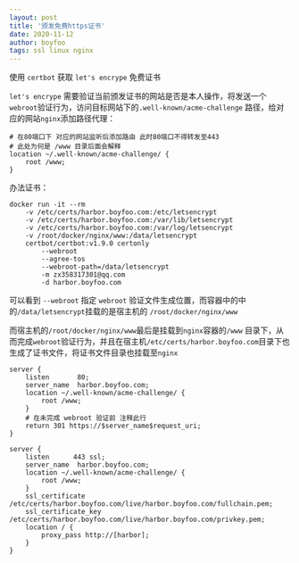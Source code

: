 ```yaml
---
layout: post
title: '颁发免费https证书'
date: 2020-11-12
author: boyfoo
tags: ssl linux nginx
---
```


使用 `certbot` 获取 `let's encrype` 免费证书

`let's encrype` 需要验证当前颁发证书的网站是否是本人操作，将发送一个`webroot`验证行为，访问目标网站下的`.well-known/acme-challenge` 路径，给对应的网站`nginx`添加路径代理：

```
# 在80端口下 对应的网站监听后添加路由 此时80端口不得转发至443
# 此处为何是 /www 目录后面会解释 
location ~/.well-known/acme-challenge/ {
    root /www;
}
```

办法证书：

```
docker run -it --rm 
    -v /etc/certs/harbor.boyfoo.com:/etc/letsencrypt 
    -v /etc/certs/harbor.boyfoo.com:/var/lib/letsencrypt  
    -v /etc/certs/harbor.boyfoo.com:/var/log/letsencrypt 
    -v /root/docker/nginx/www:/data/letsencrypt 
    certbot/certbot:v1.9.0 certonly 
        --webroot 
        --agree-tos 
        --webroot-path=/data/letsencrypt 
        -m zx358317301@qq.com 
        -d harbor.boyfoo.com
```

可以看到 `--webroot` 指定 `webroot` 验证文件生成位置，而容器中的中的`/data/letsencrypt`挂载的是宿主机的 `/root/docker/nginx/www`

而宿主机的`/root/docker/nginx/www`最后是挂载到`nginx`容器的`/www` 目录下，从而完成`webroot`验证行为，并且在宿主机`/etc/certs/harbor.boyfoo.com`目录下也生成了证书文件，将证书文件目录也挂载至`nginx`

```
server {
    listen       80;
    server_name  harbor.boyfoo.com;
    location ~/.well-known/acme-challenge/ {
        root /www;
    }
    # 在未完成 webroot 验证前 注释此行
    return 301 https://$server_name$request_uri;
}

server {
    listen      443 ssl;
    server_name  harbor.boyfoo.com;
    location ~/.well-known/acme-challenge/ {
        root /www;
    }
    ssl_certificate           /etc/certs/harbor.boyfoo.com/live/harbor.boyfoo.com/fullchain.pem;
    ssl_certificate_key       /etc/certs/harbor.boyfoo.com/live/harbor.boyfoo.com/privkey.pem;
    location / {
        proxy_pass http://[harbor];
    }
}
```